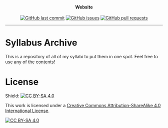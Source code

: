 <h4 align="center">Website</h4>
<p align="center">
    <a href="https://github.com/DamonCharlesRoberts/syllabus-archive/commits/main">
    <img src="https://img.shields.io/github/last-commit/DamonCharlesRoberts/syllabus-archive.svg?style=flat-square&logo=github&logoColor=white"
         alt="GitHub last commit"></a>
    <a href="https://github.com/DamonCharlesRoberts/syllabus-archive/issues">
    <img src="https://img.shields.io/github/issues-raw/DamonCharlesRoberts/syllabus-archive.svg?style=flat-square&logo=github&logoColor=white"
         alt="GitHub issues"></a>
    <a href="https://github.com/DamonCharlesRoberts/syllabus-archive/pulls">
    <img src="https://img.shields.io/github/issues-pr-raw/DamonCharlesRoberts/syllabus-archive.svg?style=flat-square&logo=github&logoColor=white"
         alt="GitHub pull requests"></a>
</p>

---

# Syllabus Archive

This is a repository of all of my syllabi to put them in one spot. Feel free to use any of the contents!

# License
Shield: [![CC BY-SA 4.0][cc-by-sa-shield]][cc-by-sa]

This work is licensed under a
[Creative Commons Attribution-ShareAlike 4.0 International License][cc-by-sa].

[![CC BY-SA 4.0][cc-by-sa-image]][cc-by-sa]

[cc-by-sa]: http://creativecommons.org/licenses/by-sa/4.0/
[cc-by-sa-image]: https://licensebuttons.net/l/by-sa/4.0/88x31.png
[cc-by-sa-shield]: https://img.shields.io/badge/License-CC%20BY--SA%204.0-lightgrey.svg
